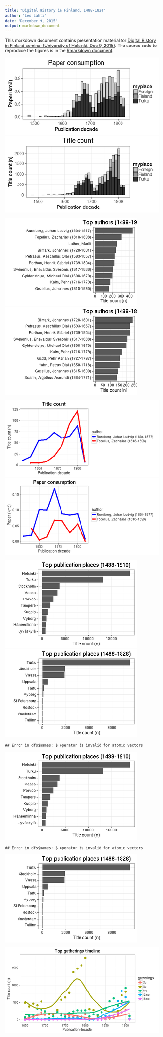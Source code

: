 ```yaml
---
title: "Digital History in Finland, 1488-1828"
author: "Leo Lahti"
date: "December 9, 2015"
output: markdown_document
---
```


This markdown document contains presentation material for [Digital History in Finland seminar (University of Helsinki, Dec 9, 2015)](http://blogs.helsinki.fi/mstolone/2015/09/21/call-for-papers-digital-history-in-finland-wednesday-9-12-2015/). The source code to reproduce the figures is in the [Rmarkdown document](https://github.com/rOpenGov/fennica/blob/master/inst/examples/20151209-HelsinkiDH.Rmd).




![plot of chunk 20151209-HDH-TurkuVSOthers](figure/20151209-HDH-TurkuVSOthers-1.png)![plot of chunk 20151209-HDH-TurkuVSOthers](figure/20151209-HDH-TurkuVSOthers-2.png)



![plot of chunk 20151209-HDH-Author](figure/20151209-HDH-Author-1.png)![plot of chunk 20151209-HDH-Author](figure/20151209-HDH-Author-2.png)


![plot of chunk 20151209-HDH-topauthor](figure/20151209-HDH-topauthor-1.png)![plot of chunk 20151209-HDH-topauthor](figure/20151209-HDH-topauthor-2.png)

![plot of chunk 20151209-HDH-topplace](figure/20151209-HDH-topplace-1.png)![plot of chunk 20151209-HDH-topplace](figure/20151209-HDH-topplace-2.png)


```
## Error in dfs$names: $ operator is invalid for atomic vectors
```

![plot of chunk 20151209-HDH-toptopic](figure/20151209-HDH-toptopic-1.png)

```
## Error in dfs$names: $ operator is invalid for atomic vectors
```

![plot of chunk 20151209-HDH-toptopic](figure/20151209-HDH-toptopic-2.png)

![plot of chunk 20151209-HDH-topg](figure/20151209-HDH-topg-1.png)

